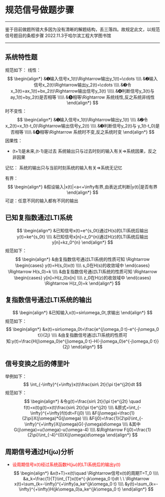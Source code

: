 # 规范信号做题步骤

---
鉴于目前做题所错大多因为没有清晰的解题结构，丢三落四。故规定此文，以规范信号题目的条框步骤
2022.11.3于哈尔滨工程大学图书馆

---
## 系统特性题
规范如下：
线性：
$$
\begin{align*}
&➊输入信号x_1(t)\Rightarrow输出y_1(t)=\cdots
\\\\
&➋输入信号x_2(t)\Rightarrow输出y_2(t)=\cdots
\\\\
&➌令x_3(t)=ax_1(t)+bx_2(t)\Rightarrow输出信号y_3(t)
\\\\\
&➍判断信号y_3(t)与 ay_1(t)+by_2(t)是否相等
\\\\\
&➎相等\Rightarrow 系统线性,反之系统非线性
\end{align*}
$$
时不变性：
$$
\begin{align*}
&➊输入信号x_1(t)\Rightarrow输出y_1(t)
\\\\
&➋令x_2(t)=x_1(t-t_0)\Rightarrow输出信号y_2(t)
\\\\
&➌判断信号y_2(t)与 y_1(t-t_0)是否相等
\\\\\
&➍相等\Rightarrow 系统时不变,反之系统时变
\end{align*}
$$
因果性：
- (t+1)是未来,(t-1)是过去
系统输出只与过去时刻的输入有关⇒系统因果，反之非因果

记忆：
系统的输出只与当前时刻系统的输入有关⇒系统无记忆

有界：
$$
\begin{align*}
&假设输入|x(t)|<a<+\infty有界,由表达式判断|y(t)|是否有界
\end{align*}
$$
可逆：任意不同的输入都有不同的输出

## 已知复指数通过LTI系统
$$
\begin{align*}
&已知信号x(t)=e^{s_0t}通过H(s)的LTI系统后输出y(t)=ke^{s_0t}
\\\\
&已知信号x[n]=z_0^{n}通过H(z)的LTI系统后输出y[n]=kz_0^{n}
\end{align*}
$$
规范如下：
$$
\begin{align*}
&由复指数信号通过LTI系统的性质可知 \Rightarrow 
\begin{cases}
y(t)=H(s_0)x(t)
\\\\
s_0在H(s)的收敛域中
\end{cases}
\Rightarrow H(s_0)=k
\\\\
&由复指数信号通过LTI系统的性质可知 \Rightarrow 
\begin{cases}
y[n]=H(z_0)x[n]
\\\\
z_0在H(z)的收敛域中
\end{cases}
\Rightarrow H(z_0)=k
\end{align*}
$$

## 复指数信号通过LTI系统的输出
$$
\begin{align*}
&已知输入x(t)=sin\omega_0t,求输出
\end{align*}
$$
规范如下：
$$
\begin{align*}
&x(t)=sin\omega_0t=\frac{e^{j\omega_0 t}-e^{-j\omega_0 t}}{2j}
\\\\
&由复指数信号通过LTI系统的性质可知:y(t)=\frac{H(j\omega_0)e^{j\omega_0 t}-H(-j\omega_0)e^{-j\omega_0 t}}{2j}
\end{align*}
$$

## 信号变换之后的傅里叶
举例如下：
$$
\int_{-\infty}^{+\infty}x(t)\frac{sin\ 2t}{\pi t}e^{j2t}dt
$$
规范如下：
$$
\begin{align*}
&令g(t)=\frac{sin\ 2t}{\pi t}e^{j2t} \quad f(t)=x(t)g(t)=x(t)\frac{sin\ 2t}{\pi t}e^{j2t}
\\\\
&原式=\int_{-\infty}^{+\infty}f(t)dt=F(j0)
\\\\
&F(j\omega)=\frac{1}{2\pi}X(j\omega)*G(j\omega)
\\\\
&F(j0)=\frac{1}{2\pi}\int_{-\infty}^{+\infty}X(j\omega)G(-j\omega)d\omega
\\\\
&其中G(j\omega)=u(\omega)-u(\omega-4)
\\\\
&\Rightarrow F(j0)=\frac{1}{2\pi}\int_{-4}^{0}X(j\omega)d\omega
\end{align*}
$$
## 周期信号通过H(jω)分析
- <font color = red>设周期信号x(t)经过系统函数H(jω)的LTI系统后的输出y(t)</font>
$$
\begin{align*}
&x(t+T)=x(t)\quad \Rightarrow信号x(t)的周期T=T_0
\\\\
&a_k=\frac{1}{T}\int_{T}x(t)e^{-jk\omega_0 t}dt \ \  \Rightarrow
x(t)=\sum_{k=-\infty}^{+\infty}a_ke^{jk\omega_0 t}
\\\\
&y(t)=\sum_{k=-\infty}^{+\infty}H(jk\omega_0)a_ke^{jk\omega_0 t}
\end{align*}
$$
